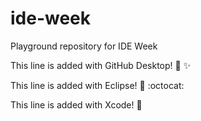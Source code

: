 # ide-week
Playground repository for IDE Week

This line is added with GitHub Desktop! :tada: :sparkles:

This line is added with Eclipse! :tada: :octocat:

This line is added with Xcode! :pizza:

